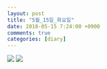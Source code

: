 ```yaml
---
layout: post
title: "5월_15일_화요일"
date: 2018-05-15 7:24:00 +0900
comments: true 
categories: [diary] 
---
```

![](http://blogfiles7.naver.net/MjAxODA1MTVfMjc1/MDAxNTI2MzM2NjU0MzE0.5_Pq8lWBQCknCgnr4mrQCjIQE51zLLlu_0gNE2aSg2og.ZHPv5M76IhGvL_xcF1o9rjp81kjUd7jTMSNZ66p6jwkg.JPEG.hotleve/NaverBlog_20180515_072413_48.jpg) 
![](http://blogfiles4.naver.net/MjAxODA1MTVfOTEg/MDAxNTI2MzM2NjU1NTgw.AA8LQ7JEhHGDz5a7jEsugxEibLy7BpPBLRm-si74mCEg.1qavmdpAZonX2pcJS_Dabjg_XexnatBW27eSgR6fPo8g.JPEG.hotleve/NaverBlog_20180515_072414_49.jpg) 
